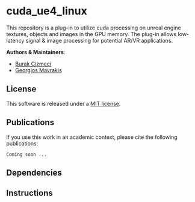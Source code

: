 # cuda_ue4_linux
This repository is a plug-in to utilize cuda processing on unreal engine textures, objects and images in the GPU memory. The plug-in allows low-latency signal & image processing for potential AR/VR applications. 


**Authors & Maintainers**:
  * [Burak Cizmeci](burak.cizmeci@gmail.com)
  * [Georgios Mavrakis](gamavrakis@gmail.com)
  
  
## License
This software is released under a [MIT license](LICENSE).

## Publications
If you use this work in an academic context, please cite the following publications:

`Coming soon ...`

## Dependencies

## Instructions


